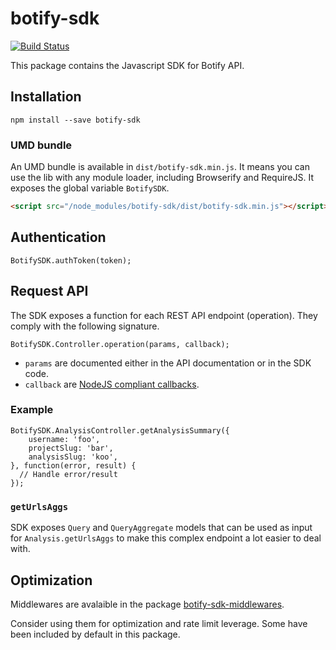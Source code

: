 # botify-sdk

[![Build Status](https://travis-ci.org/botify-labs/botify-sdk-js.svg?branch=master)](https://travis-ci.org/botify-labs/botify-sdk-js)

This package contains the Javascript SDK for Botify API.


## Installation
```SH
npm install --save botify-sdk
```

### UMD bundle
An UMD bundle is available in `dist/botify-sdk.min.js`. It means you can use the lib with any module loader, including Browserify and RequireJS.
It exposes the global variable `BotifySDK`.

```HTML
<script src="/node_modules/botify-sdk/dist/botify-sdk.min.js"></script>
```


## Authentication
```JS
BotifySDK.authToken(token);
```

## Request API
The SDK exposes a function for each REST API endpoint (operation). They comply with the following signature.
```JS
BotifySDK.Controller.operation(params, callback);
```
- `params` are documented either in the API documentation or in the SDK code.
- `callback` are [NodeJS compliant callbacks](http://fredkschott.com/post/2014/03/understanding-error-first-callbacks-in-node-js/).

### Example
```JS
BotifySDK.AnalysisController.getAnalysisSummary({
    username: 'foo',
    projectSlug: 'bar',
    analysisSlug: 'koo',
}, function(error, result) {
  // Handle error/result
});
```

### `getUrlsAggs`
SDK exposes `Query` and `QueryAggregate` models that can be used as input for `Analysis.getUrlsAggs` to make this complex endpoint a lot easier to deal with.


## Optimization
Middlewares are avalaible in the package [botify-sdk-middlewares](https://github.com/botify-labs/botify-sdk-js-middlewares).

Consider using them for optimization and rate limit leverage. Some have been included by default in this package.
